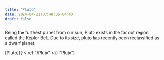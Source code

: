 ```yaml
---
title: "Pluto"
date: 2024-04-21T07:48:06-04:00
draft: false
---
```


Being the furthest planet from our sun, Pluto exists in the far out region called the Kepler Belt. Due to its size, pluto has recently been reclassified as a dwarf planet.

[Pluto]({{< ref "/Pluto" >}} "Pluto")
